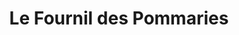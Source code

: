 ---
title: "Le Fournil des Pommaries"
url: /annecy-le-vieux/le-fournil-des-pommaries/
shop: Bäckerei
---